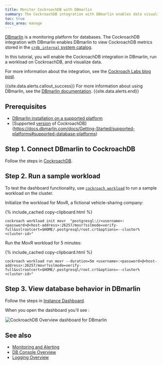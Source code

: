 ```yaml
---
title: Monitor CockroachDB with DBmarlin
summary: The CockroachDB integration with DBmarlin enables data visualization and alerting on CockroachDB metrics.
toc: true
docs_area: manage
---
```


[DBmarlin](https://www.dbmarlin.com/home) is a monitoring platform for databases. The CockroachDB integration with DBmarlin enables DBmarlin to view CockroachDB metrics stored in the [`crdb_internal` system catalog](monitoring-and-alerting.html#crdb_internal-system-catalog).

In this tutorial, you will enable the CockroachDB integration in DBmarlin, run a workload on CockroachDB, and visualize data.

For more information about the integration, see the [Cockroach Labs blog post](https://www.cockroachlabs.com/blog/dbmarlin-cockroachdb/).

{{site.data.alerts.callout_success}}
For more information about using DBmarlin, see the [DBmarlin documentation](https://docs.dbmarlin.com/).
{{site.data.alerts.end}}

## Prerequisites

- [DBmarlin installation on a supported platform](https://docs.dbmarlin.com/docs/Getting-Started/supported-platforms#supported-installation-platforms)
- [Supported [version](cluster-settings.html#setting-version) of CockroachDB](https://docs.dbmarlin.com/docs/Getting-Started/supported-platforms#supported-database-platforms)

## Step 1. Connect DBmarlin to CockroachDB

Follow the steps in [CockroachDB](https://docs.dbmarlin.com/docs/Monitored-Technologies/Databases/cockroachdb).

## Step 2. Run a sample workload

To test the dashboard functionality, use [`cockroach workload`](cockroach-workload.html) to run a sample workload on the cluster.

Initialize the workload for MovR, a fictional vehicle-sharing company:

{% include_cached copy-clipboard.html %}
~~~ shell
cockroach workload init movr  "postgresql://<username>:<password>@<host-address>:26257/movr?sslmode=verify-full&sslrootcert=$HOME/.postgresql/root.crt&options=--cluster%<cluster-id>"
~~~

Run the MovR workload for 5 minutes:

{% include_cached copy-clipboard.html %}
~~~ shell
cockroach workload run movr --duration=5m <username>:<password>@<host-address>:26257/movr?sslmode=verify-full&sslrootcert=$HOME/.postgresql/root.crt&options=--cluster%<cluster-id>"
~~~

## Step 3. View database behavior in DBmarlin

Follow the steps in [Instance Dashboard](https://docs.dbmarlin.com/docs/Using-DBmarlin/instance-dashboard).

When you open the dashboard you'll see :

<img src="{{ 'images/v22.1/dbmarlin-crdb-dashboard.png' | relative_url }}" alt="CockroachDB Overview dashboard for DBmarlin" style="border:1px solid #eee;max-width:100%" />

## See also

- [Monitoring and Alerting](monitoring-and-alerting.html)
- [DB Console Overview](ui-overview.html)
- [Logging Overview](logging-overview.html)
